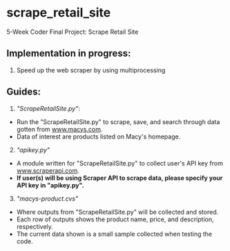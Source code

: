 # scrape_retail_site
5-Week Coder Final Project: Scrape Retail Site 

## Implementation in progress:
1. Speed up the web scraper by using multiprocessing 

## Guides:
1. *"ScrapeRetailSite.py"*:
  - Run the "ScrapeRetailSite.py" to scrape, save, and search through data gotten from www.macys.com.
  - Data of interest are products listed on Macy's homepage.

2. *"apikey.py"* 
  - A module written for "ScrapeRetailSite.py" to collect user's API key from www.scraperapi.com.
  - **If user(s) will be using Scraper API to scrape data, please specify your API key in "apikey.py".** 

3. *"macys-product.cvs"*
  - Where outputs from "ScrapeRetailSite.py" will be collected and stored.
  - Each row of outputs shows the product name, price, and description, respectively.
  - The current data shown is a small sample collected when testing the code.
